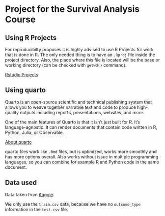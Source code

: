 # Project for the Survival Analysis Course 

## Using R Projects

For reproducibilty propuses it is highly advised to use R Projects for work that
is done in R. 
The only needed thing is to have an `.Rproj` file inside the project directory.
Also, the place where this file is located will be the base or working directory
(can be checked with `getwd()` command).

[Rstudio Projects](https://support.posit.co/hc/en-us/articles/200526207-Using-RStudio-Projects)

## Using quarto

Quarto is an open-source scientific and technical publishing system that allows 
you to weave together narrative text and code to produce high-quality outputs 
including reports, presentations, websites, and more.

One of the main features of Quarto is that it isn’t just built for R. It’s 
language-agnostic. It can render documents that contain code written in R, 
Python, Julia, or Observable.

[About quarto](https://www.jumpingrivers.com/blog/quarto-rmarkdown-comparison/)

quarto files work like `.Rmd` files, but is optimized, works more smoothly and
has more options overall. 
Also works without issue in multiple programming languages, so you can combine
for example R and Python code in the same document.

## Data used

Data taken from [Kaggle](https://www.kaggle.com/competitions/sliced-s01e10-playoffs-2/data?select=train.csv).

We only use the `train.csv` data, because we have no `outcome_type` information
in the `test.csv` file.